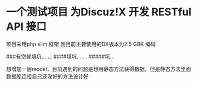 # 一个测试项目 为Discuz!X 开发 RESTful API 接口

项目采用php slim 框架
我目前主要使用的DX版本为2.5 GBK 编码

###有空就填坑... ...
####填坑... ...
#####坑...

想增加一层model，目前遇到的问题是想用静态方法获得数据，但是静态方法里面数据库连接自己还没好的方法设计好

